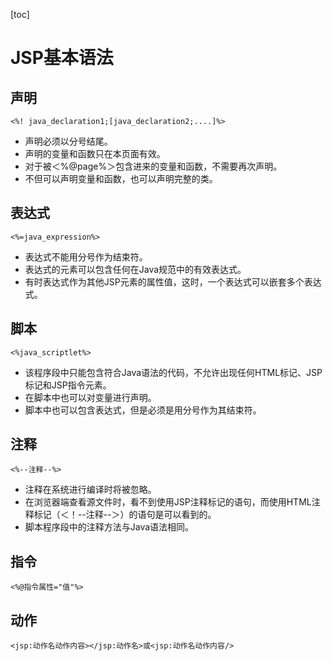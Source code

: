 [toc]
# JSP基本语法

## 声明

```
<%! java_declaration1;[java_declaration2;....]%>
```

* 声明必须以分号结尾。
* 声明的变量和函数只在本页面有效。
* 对于被＜%@page%＞包含进来的变量和函数，不需要再次声明。
* 不但可以声明变量和函数，也可以声明完整的类。

## 表达式
```
<%=java_expression%>
```

* 表达式不能用分号作为结束符。
* 表达式的元素可以包含任何在Java规范中的有效表达式。
* 有时表达式作为其他JSP元素的属性值，这时，一个表达式可以嵌套多个表达式。

## 脚本

```
<%java_scriptlet%>
```

* 该程序段中只能包含符合Java语法的代码，不允许出现任何HTML标记、JSP标记和JSP指令元素。
* 在脚本中也可以对变量进行声明。
* 脚本中也可以包含表达式，但是必须是用分号作为其结束符。


## 注释

```
<%--注释--%>
```

* 注释在系统进行编译时将被忽略。
* 在浏览器端查看源文件时，看不到使用JSP注释标记的语句，而使用HTML注释标记（＜！--注释--＞）的语句是可以看到的。
* 脚本程序段中的注释方法与Java语法相同。

## 指令

```
<%@指令属性="值"%>
```

## 动作

```
<jsp:动作名动作内容></jsp:动作名>或<jsp:动作名动作内容/>
```

